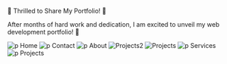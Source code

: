 🚀 Thrilled to Share My Portfolio! 🚀

After months of hard work and dedication, I am excited to unveil my web development portfolio! 🎉

![p Home](https://github.com/KaveeshaDisssanayake/Portfolio/assets/90174106/028b9bf5-b005-4a2c-87e4-4a20d38b53fd)
![p Contact](https://github.com/KaveeshaDisssanayake/Portfolio/assets/90174106/dc448126-43ba-44e6-a2d3-fe9221056a5d)
![p About](https://github.com/KaveeshaDisssanayake/Portfolio/assets/90174106/7f73ce81-3e7b-468d-9023-363d69049f09)
![Projects2](https://github.com/KaveeshaDisssanayake/Portfolio/assets/90174106/c7e49821-a4f8-493c-aa4d-df8b15a7d045)
![Projects](https://github.com/KaveeshaDisssanayake/Portfolio/assets/90174106/bfd90a89-135e-496f-8586-bcf762688074)
![p Services](https://github.com/KaveeshaDisssanayake/Portfolio/assets/90174106/bc16e85c-2e2c-4eee-ae66-f8238eed7507)
![p Projects](https://github.com/KaveeshaDisssanayake/Portfolio/assets/90174106/2860a895-d103-4bf1-88dc-f1f08cce3ac6)
